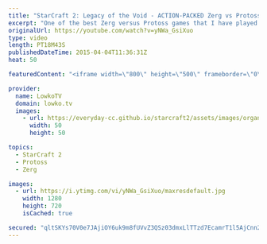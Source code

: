 ```yaml
---
title: "StarCraft 2: Legacy of the Void - ACTION-PACKED Zerg vs Protoss! (Cast)"
excerpt: "One of the best Zerg versus Protoss games that I have played so far. In this StarCraft 2: Legacy of the Void beta game I go up against KnowMe, a progamer from Germany.  In this back and forth Zerg versus Protoss game there is a lot of action from both sides. Aggression with Ravagers, Hydralisks, Ultralisks"
originalUrl: https://youtube.com/watch?v=yNWa_GsiXuo
type: video
length: PT18M43S
publishedDateTime: 2015-04-04T11:36:31Z
heat: 50

featuredContent: "<iframe width=\"800\" height=\"500\" frameborder=\"0\" src=\"https://www.youtube.com/embed/yNWa_GsiXuo\" allow=\"accelerometer; autoplay; encrypted-media; gyroscope; picture-in-picture\" allowfullscreen></iframe>"

provider:
  name: LowkoTV
  domain: lowko.tv
  images:
    - url: https://everyday-cc.github.io/starcraft2/assets/images/organizations/lowko.tv-50x50.jpg
      width: 50
      height: 50

topics:
  - StarCraft 2
  - Protoss
  - Zerg

images:
  - url: https://i.ytimg.com/vi/yNWa_GsiXuo/maxresdefault.jpg
    width: 1280
    height: 720
    isCached: true

secured: "qltSKYs70V0e7JAjiOY6uk9m8fUVvZ3QSz03dmxLlTTzd7EcamrT1l5AjCnn2sAkHJ5iUxbQJZNCsRzNVdkWg2eyLWItImNcGvBeYB+kUY/Epz9ixwMg/cNqX+zYEMWpwjx2yylQwSE+jUsivzz1tvcIzTSl43fo9ozqAyM/Flol/jmp4ZuJcOLpR4/w8CkImuQgnS5H8swDXZ4QriSivdgc08M1HoZXe9O1IinLnAxkaujQQE8E1VHRWHppndbK70LUT2YJjPvzIsXmM69ZI+ifVZyz/MxSZmd8TOqhh6jCKwTQz/Ffk2naifrlf2sVpv3yyY3hvgEJgkL0QnH0qXfku70vR/nyqPI5sFBpJtmltbKQ1WZOcgmuCavtbcJQHJq5Ox3v/PrIqzT+cGhNxoCwyED7BYw2+4IsWSV25ORJSo7j4nyCIEin3doQMTXc;lM1uXzIDcDAl7h2rUXiVVw=="
---
```


